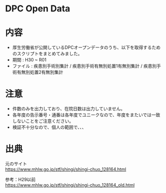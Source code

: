 # DPC Open Data

# 内容
  * 厚生労働省が公開しているDPCオープンデータのうち、以下を取得するためのスクリプトをまとめてみました。
  * 期間   : H30 ~ R01 
  * ファイル : 疾患別手術別集計 / 疾患別手術有無別処置1有無別集計 / 疾患別手術有無別処置2有無別集計

# 注意
  * 件数のみを出力しており、在院日数は出力していません。
  * 各年度の告示番号・通番は各年度でユニークなので、年度をまたいでは一致しないことをご注意ください。
  * 検証不十分なので、個人の範囲で、、、

# 出典  
元のサイト  
https://www.mhlw.go.jp/stf/shingi/shingi-chuo_128164.html

参考：H29以前  
https://www.mhlw.go.jp/stf/shingi/shingi-chuo_128164_old.html
